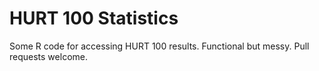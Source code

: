 # HURT 100 Statistics

Some R code for accessing HURT 100 results. Functional but messy. Pull requests welcome. 
